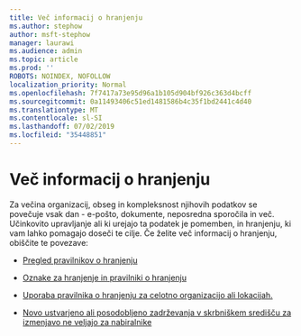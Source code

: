 ```yaml
---
title: Več informacij o hranjenju
ms.author: stephow
author: msft-stephow
manager: laurawi
ms.audience: admin
ms.topic: article
ms.prod: ''
ROBOTS: NOINDEX, NOFOLLOW
localization_priority: Normal
ms.openlocfilehash: 7f7417a73e95d96a1b105d904bf926c363d4bcff
ms.sourcegitcommit: 0a11493406c51ed1481586b4c35f1bd2441c4d40
ms.translationtype: MT
ms.contentlocale: sl-SI
ms.lasthandoff: 07/02/2019
ms.locfileid: "35448851"
---
```

# <a name="more-info-about-retention-policies"></a>Več informacij o hranjenju

Za večina organizacij, obseg in kompleksnost njihovih podatkov se povečuje vsak dan - e-pošto, dokumente, neposredna sporočila in več.
Učinkovito upravljanje ali ki urejajo ta podatek je pomemben, in hranjenju, ki vam lahko pomagajo doseči te cilje. Če želite več informacij o hranjenju, obiščite te povezave:

- [Pregled pravilnikov o hranjenju](https://docs.microsoft.com/office365/securitycompliance/retention-policies)

- [Oznake za hranjenje in pravilniki o hranjenju](https://docs.microsoft.com/exchange/security-and-compliance/messaging-records-management/retention-tags-and-policies)

- [Uporaba pravilnika o hranjenju za celotno organizacijo ali lokacijah.](https://docs.microsoft.com/office365/securitycompliance/retention-policies#applying-a-retention-policy-to-an-entire-organization-or-specific-locations)

- [Novo ustvarjeno ali posodobljeno zadrževanja v skrbniškem središču za izmenjavo ne veljajo za nabiralnike](https://docs.microsoft.com/alchemyinsights/retention-policies-in-exchange-admin-center-not-working)

